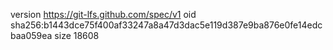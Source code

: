 version https://git-lfs.github.com/spec/v1
oid sha256:b1443dce75f400af33247a8a47d3dac5e119d387e9ba876e0fe14edcbaa059ea
size 18608
